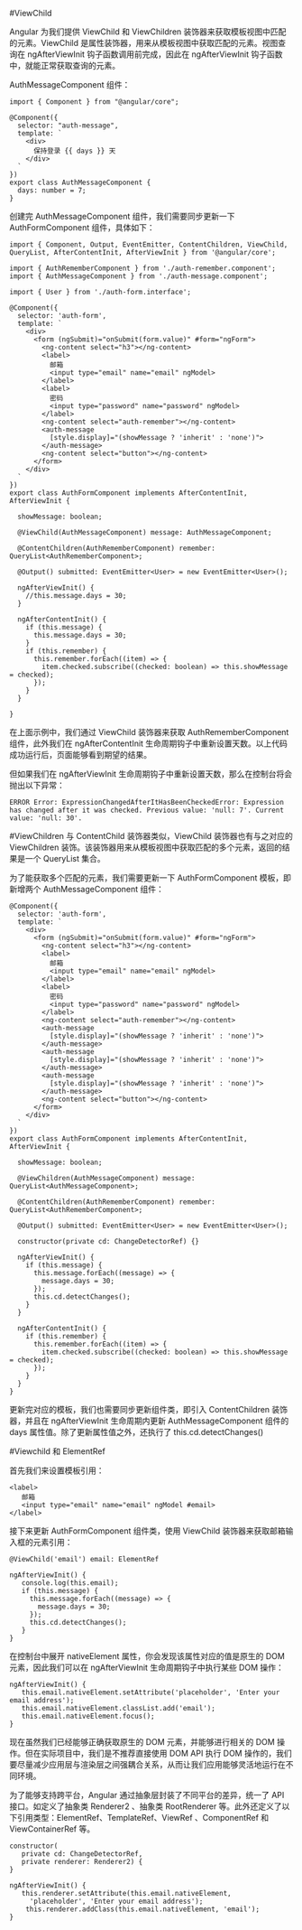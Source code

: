 #ViewChild

Angular 为我们提供 ViewChild 和 ViewChildren 装饰器来获取模板视图中匹配的元素。ViewChild 是属性装饰器，用来从模板视图中获取匹配的元素。视图查询在 ngAfterViewInit 钩子函数调用前完成，因此在 ngAfterViewInit 钩子函数中，就能正常获取查询的元素。

AuthMessageComponent 组件：
```
import { Component } from "@angular/core";

@Component({
  selector: "auth-message",
  template: `
    <div>
      保持登录 {{ days }} 天
    </div>
  `
})
export class AuthMessageComponent {
  days: number = 7;
}
```

创建完 AuthMessageComponent 组件，我们需要同步更新一下 AuthFormComponent 组件，具体如下：
```
import { Component, Output, EventEmitter, ContentChildren, ViewChild, QueryList, AfterContentInit, AfterViewInit } from '@angular/core';

import { AuthRememberComponent } from './auth-remember.component';
import { AuthMessageComponent } from './auth-message.component';

import { User } from './auth-form.interface';

@Component({
  selector: 'auth-form',
  template: `
    <div>
      <form (ngSubmit)="onSubmit(form.value)" #form="ngForm">
        <ng-content select="h3"></ng-content>
        <label>
          邮箱
          <input type="email" name="email" ngModel>
        </label>
        <label>
          密码
          <input type="password" name="password" ngModel>
        </label>
        <ng-content select="auth-remember"></ng-content>
        <auth-message 
          [style.display]="(showMessage ? 'inherit' : 'none')">
        </auth-message>
        <ng-content select="button"></ng-content>
      </form>
    </div>
  `
})
export class AuthFormComponent implements AfterContentInit, AfterViewInit {

  showMessage: boolean;

  @ViewChild(AuthMessageComponent) message: AuthMessageComponent;

  @ContentChildren(AuthRememberComponent) remember: QueryList<AuthRememberComponent>;

  @Output() submitted: EventEmitter<User> = new EventEmitter<User>();

  ngAfterViewInit() {
    //this.message.days = 30;
  }

  ngAfterContentInit() {
    if (this.message) {
      this.message.days = 30;
    }
    if (this.remember) {
      this.remember.forEach((item) => {
        item.checked.subscribe((checked: boolean) => this.showMessage = checked);
      });
    }
  }
  
}
```

在上面示例中，我们通过 ViewChild 装饰器来获取 AuthRememberComponent 组件，此外我们在 ngAfterContentInit 生命周期钩子中重新设置天数。以上代码成功运行后，页面能够看到期望的结果。

但如果我们在 ngAfterViewInit 生命周期钩子中重新设置天数，那么在控制台将会抛出以下异常：
```
ERROR Error: ExpressionChangedAfterItHasBeenCheckedError: Expression has changed after it was checked. Previous value: 'null: 7'. Current value: 'null: 30'.
```


#ViewChildren
与 ContentChild 装饰器类似，ViewChild 装饰器也有与之对应的 ViewChildren 装饰。该装饰器用来从模板视图中获取匹配的多个元素，返回的结果是一个 QueryList 集合。

为了能获取多个匹配的元素，我们需要更新一下 AuthFormComponent 模板，即新增两个 AuthMessageComponent 组件：

```
@Component({
  selector: 'auth-form',
  template: `
    <div>
      <form (ngSubmit)="onSubmit(form.value)" #form="ngForm">
        <ng-content select="h3"></ng-content>
        <label>
          邮箱
          <input type="email" name="email" ngModel>
        </label>
        <label>
          密码
          <input type="password" name="password" ngModel>
        </label>
        <ng-content select="auth-remember"></ng-content>
        <auth-message 
          [style.display]="(showMessage ? 'inherit' : 'none')">
        </auth-message>
        <auth-message 
          [style.display]="(showMessage ? 'inherit' : 'none')">
        </auth-message>
        <auth-message 
          [style.display]="(showMessage ? 'inherit' : 'none')">
        </auth-message>
        <ng-content select="button"></ng-content>
      </form>
    </div>
  `
})
export class AuthFormComponent implements AfterContentInit, AfterViewInit {

  showMessage: boolean;

  @ViewChildren(AuthMessageComponent) message: QueryList<AuthMessageComponent>;

  @ContentChildren(AuthRememberComponent) remember: QueryList<AuthRememberComponent>;

  @Output() submitted: EventEmitter<User> = new EventEmitter<User>();

  constructor(private cd: ChangeDetectorRef) {}

  ngAfterViewInit() {
    if (this.message) {
      this.message.forEach((message) => {
        message.days = 30;
      });
      this.cd.detectChanges();
    }
  }

  ngAfterContentInit() {
    if (this.remember) {
      this.remember.forEach((item) => {
        item.checked.subscribe((checked: boolean) => this.showMessage = checked);
      });
    }
  }
}
```
更新完对应的模板，我们也需要同步更新组件类，即引入 ContentChildren 装饰器，并且在 ngAfterViewInit 生命周期内更新 AuthMessageComponent 组件的 days 属性值。除了更新属性值之外，还执行了 this.cd.detectChanges()

#Viewchild 和 ElementRef

首先我们来设置模板引用：

```
<label>
   邮箱
   <input type="email" name="email" ngModel #email>
</label>
```
接下来更新 AuthFormComponent 组件类，使用 ViewChild 装饰器来获取邮箱输入框的元素引用：

```
@ViewChild('email') email: ElementRef

ngAfterViewInit() {
   console.log(this.email);
   if (this.message) {
     this.message.forEach((message) => {
       message.days = 30;
     });
     this.cd.detectChanges();
   }
}
```

在控制台中展开 nativeElement 属性，你会发现该属性对应的值是原生的 DOM 元素，因此我们可以在 ngAfterViewInit 生命周期钩子中执行某些 DOM 操作：


```
ngAfterViewInit() {
   this.email.nativeElement.setAttribute('placeholder', 'Enter your email address');
   this.email.nativeElement.classList.add('email');
   this.email.nativeElement.focus();
}
```
现在虽然我们已经能够正确获取原生的 DOM 元素，并能够进行相关的 DOM 操作。但在实际项目中，我们是不推荐直接使用 DOM API 执行 DOM 操作的，我们要尽量减少应用层与渲染层之间强耦合关系，从而让我们应用能够灵活地运行在不同环境。

为了能够支持跨平台，Angular 通过抽象层封装了不同平台的差异，统一了 API 接口。如定义了抽象类 Renderer2 、抽象类 RootRenderer 等。此外还定义了以下引用类型：ElementRef、TemplateRef、ViewRef 、ComponentRef 和 ViewContainerRef 等。

```
constructor(
   private cd: ChangeDetectorRef,
   private renderer: Renderer2) {
}

ngAfterViewInit() {
   this.renderer.setAttribute(this.email.nativeElement, 
     'placeholder', 'Enter your email address');
    this.renderer.addClass(this.email.nativeElement, 'email');
}
```
